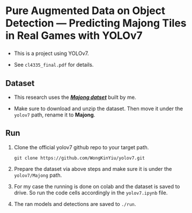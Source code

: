 # Pure Augmented Data on Object Detection — Predicting Majong Tiles in Real Games with YOLOv7
### 



* This is a project using YOLOv7.

* See ```cl4335_final.pdf``` for details.

## Dataset

* This research uses the [***Majong datset***](https://app.roboflow.com/dlcv2022/dlcv_majong/5) built by me.

* Make sure to download and unzip the dataset. Then move it under the ```yolov7``` path, rename it to **Majong**.

## Run

1. Clone the official yolov7 github repo to your target path.
    ```
    git clone https://github.com/WongKinYiu/yolov7.git
    ```

2. Prepare the dataset via above steps and make sure it is under the ```yolov7/Majong``` path.

3. For my case the running is done on colab and the dataset is saved to drive. So run the code cells accordingly in the ```yolov7.ipynb``` file.
    
4. The ran models and detections are saved to ```./run```.
